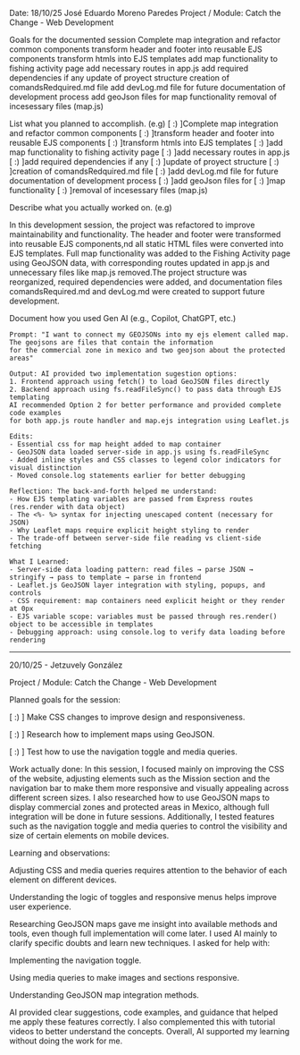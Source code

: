 Date: 18/10/25
José Eduardo Moreno Paredes
Project / Module: Catch the Change - Web Development

Goals for the documented session
    Complete map integration and refactor common components
    transform header and footer into reusable EJS components
    transform htmls into EJS templates
    add map functionality to fishing activity page
    add necessary routes in app.js
    add required dependencies if any
    update of proyect structure
    creation of comandsRedquired.md file
    add devLog.md file for future documentation of development process
    add geoJson files for
    map functionality
    removal of incesessary files (map.js)

List what you planned to accomplish. (e.g)
    [ :) ]Complete map integration and refactor common components
    [ :) ]transform header and footer into reusable EJS components
    [ :) ]transform htmls into EJS templates
    [ :) ]add map functionality to fishing activity page
    [ :) ]add necessary routes in app.js
    [ :) ]add required dependencies if any
    [ :) ]update of proyect structure
    [ :) ]creation of comandsRedquired.md file
    [ :) ]add devLog.md file for future documentation of development process
    [ :) ]add geoJson files for
    [ :) ]map functionality
    [ :) ]removal of incesessary files (map.js)

Describe what you actually worked on. (e.g)

In this development session, the project was refactored to improve maintainability and functionality.
The header and footer were transformed into reusable EJS components,nd all static HTML files were converted into EJS templates.
Full map functionality was added to the Fishing Activity page using GeoJSON data, with corresponding routes updated in app.js 
and unnecessary files like map.js removed.The project structure was reorganized, required dependencies were added, 
and documentation files comandsRequired.md and devLog.md were created to support future development.

Document how you used Gen AI (e.g., Copilot, ChatGPT, etc.)

    Prompt: "I want to connect my GEOJSONs into my ejs element called map. The geojsons are files that contain the information 
    for the commercial zone in mexico and two geojson about the protected areas"

    Output: AI provided two implementation sugestion options:
    1. Frontend approach using fetch() to load GeoJSON files directly
    2. Backend approach using fs.readFileSync() to pass data through EJS templating
    AI recommended Option 2 for better performance and provided complete code examples 
    for both app.js route handler and map.ejs integration using Leaflet.js

    Edits: 
    - Essential css for map height added to map container
    - GeoJSON data loaded server-side in app.js using fs.readFileSync
    - Added inline styles and CSS classes to legend color indicators for visual distinction
    - Moved console.log statements earlier for better debugging

    Reflection: The back-and-forth helped me understand:
    - How EJS templating variables are passed from Express routes (res.render with data object)
    - The <%- %> syntax for injecting unescaped content (necessary for JSON)
    - Why Leaflet maps require explicit height styling to render
    - The trade-off between server-side file reading vs client-side fetching

    What I Learned:
    - Server-side data loading pattern: read files → parse JSON → stringify → pass to template → parse in frontend
    - Leaflet.js GeoJSON layer integration with styling, popups, and controls
    - CSS requirement: map containers need explicit height or they render at 0px
    - EJS variable scope: variables must be passed through res.render() object to be accessible in templates
    - Debugging approach: using console.log to verify data loading before rendering



**************************************************


20/10/25 - Jetzuvely González

Project / Module: Catch the Change - Web Development

Planned goals for the session:

[ :) ] Make CSS changes to improve design and responsiveness.

[ :) ] Research how to implement maps using GeoJSON.

[ :) ] Test how to use the navigation toggle and media queries.

Work actually done:
In this session, I focused mainly on improving the CSS of the website, adjusting elements such as the Mission section and the navigation bar to make them more responsive and visually appealing across different screen sizes. I also researched how to use GeoJSON maps to display commercial zones and protected areas in Mexico, although full integration will be done in future sessions. Additionally, I tested features such as the navigation toggle and media queries to control the visibility and size of certain elements on mobile devices.

Learning and observations:

Adjusting CSS and media queries requires attention to the behavior of each element on different devices.

Understanding the logic of toggles and responsive menus helps improve user experience.

Researching GeoJSON maps gave me insight into available methods and tools, even though full implementation will come later.
I used AI mainly to clarify specific doubts and learn new techniques. I asked for help with:

Implementing the navigation toggle.

Using media queries to make images and sections responsive.

Understanding GeoJSON map integration methods.

AI provided clear suggestions, code examples, and guidance that helped me apply these features correctly. I also complemented this with tutorial videos to better understand the concepts. Overall, AI supported my learning without doing the work for me.


